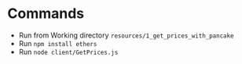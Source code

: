 # Commands
* Run from Working directory `resources/1_get_prices_with_pancake`
* Run `npm install ethers`
* Run `node client/GetPrices.js`